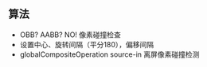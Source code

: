 ## 算法

* OBB? AABB? NO! 像素碰撞检查
* 设置中心、旋转间隔（平分180），偏移间隔
* globalCompositeOperation source-in 离屏像素碰撞检测